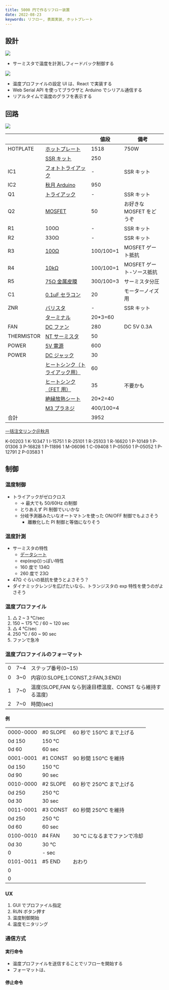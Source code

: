 ```yaml
---
title: 5000 円で作るリフロー装置
date: 2022-08-23
keywords: リフロー, 表面実装, ホットプレート
---
```


## 設計

![](img/about.dio.svg)

- サーミスタで温度を計測しフィードバック制御する

![](img/ui.dio.svg)

- 温度プロファイルの設定 UI は、React で実装する
- Web Serial API を使ってブラウザと Arduino でシリアル通信する
- リアルタイムで温度のグラフを表示する

## 回路

![](img/reflow_schematic.png)

|            |                                                                                 | 値段      | 備考                     |
| ---------- | ------------------------------------------------------------------------------- | --------- | ------------------------ |
| HOTPLATE   | [ホットプレート](https://amzn.asia/d/dPVi2IT)                                   | 1518      | 750W                     |
|            | [SSR キット](https://akizukidenshi.com/catalog/g/gK-00203/)                     | 250       |                          |
| IC1        | [フォトトライアック](https://akizukidenshi.com/catalog/g/gI-07634/)             | -         | SSR キット               |
| IC2        | [秋月 Arduino](https://akizukidenshi.com/catalog/g/gK-10347/)                   | 950       |                          |
| Q1         | [トライアック](https://akizukidenshi.com/catalog/g/gI-01017/)                   | -         | SSR キット               |
| Q2         | [MOSFET](https://akizukidenshi.com/catalog/g/gI-15751/)                         | 50        | お好きな MOSFET をどうぞ |
| R1         | 100Ω                                                                            | -         | SSR キット               |
| R2         | 330Ω                                                                            | -         | SSR キット               |
| R3         | [100Ω](https://akizukidenshi.com/catalog/g/gR-25101/)                           | 100/100=1 | MOSFET ゲート抵抗        |
| R4         | [10kΩ](https://akizukidenshi.com/catalog/g/gR-25103/)                           | 100/100=1 | MOSFET ゲート-ソース抵抗 |
| R5         | [75Ω 金属皮膜](https://akizukidenshi.com/catalog/g/gR-16620/)                   | 300/100=3 | サーミスタ分圧           |
| C1         | [0.1μF セラコン](https://akizukidenshi.com/catalog/g/gP-10149/)                 | 20        | モーターノイズ用         |
| ZNR        | [バリスタ](https://akizukidenshi.com/catalog/g/gP-12563/)                       | -         | SSR キット               |
|            | [ターミナル](https://akizukidenshi.com/catalog/g/gP-01306/)                     | 20\*3=60  |                          |
| FAN        | [DC ファン](https://akizukidenshi.com/catalog/g/gP-16828/)                      | 280       | DC 5V 0.3A               |
| THERMISTOR | [NT サーミスタ](https://akizukidenshi.com/catalog/g/gP-11896/)                  | 50        |                          |
| POWER      | [5V 電源](https://akizukidenshi.com/catalog/g/gM-06096/)                        | 600       |                          |
| POWER      | [DC ジャック](https://akizukidenshi.com/catalog/g/gC-09408/)                    | 30        |                          |
|            | [ヒートシンク（トライアック用）](https://akizukidenshi.com/catalog/g/gP-05050/) | 60        |                          |
|            | [ヒートシンク（FET 用）](https://akizukidenshi.com/catalog/g/gP-05052/)         | 35        | 不要かも                 |
|            | [絶縁放熱シート](https://akizukidenshi.com/catalog/g/gP-12791/)                 | 20\*2=40  |                          |
|            | [M3 プラネジ](https://akizukidenshi.com/catalog/g/gP-03583/)                    | 400/100=4 |                          |
| 合計       |                                                                                 | 3952      |                          |

[一括注文リンク＠秋月](https://akizukidenshi.com/catalog/cart/cart.aspx?goods=K-00203,K-10347,I-15751,R-25101,R-25103,R-16620,P-10149,P-01306,P-16828,P-11896,M-06096,C-09408,P-05050,P-05052,P-12791,P-03583&qty=1,1,1,1,1,1,1,3,1,1,1,1,1,1,2,1)

K-00203 1
K-10347 1
I-15751 1
R-25101 1
R-25103 1
R-16620 1
P-10149 1
P-01306 3
P-16828 1
P-11896 1
M-06096 1
C-09408 1
P-05050 1
P-05052 1
P-12791 2
P-03583 1

## 制御

### 温度制御

- トライアックがゼロクロス
  - → 最大でも 50/60Hz の制御
  - とりあえず PI 制御でいいかな
  - 分岐予測器みたいなオートマトンを使った ON/OFF 制御でもよさそう
    - 離散化した PI 制御と等価になりそう

### 温度計測

- サーミスタの特性
  - [データシート](https://www.semitec.co.jp/uploads/2021/11/nt_thermistor2015.pdf)
  - exp(exp())っぽい特性
  - 160 度で 134Ω
  - 260 度で 23Ω
- 47Ω ぐらいの抵抗を使うとよさそう？
- ダイナミックレンジを広げたいなら、トランジスタの exp 特性を使うのがよさそう

### 温度プロファイル

1. △ 2 ~ 3 °C/sec
2. 150 ~ 175 °C / 60 ~ 120 sec
3. △ 4 °C/sec
4. 250 °C / 60 ~ 90 sec
5. ファンで急冷

### 温度プロファイルのフォーマット

|     |     |                                                          |
| --- | --- | -------------------------------------------------------- |
| 0   | 7~4 | ステップ番号(0~15)                                       |
| 0   | 3~0 | 内容(0:SLOPE,1:CONST,2:FAN,3:END)                        |
| 1   | 7~0 | 温度(SLOPE,FAN なら到達目標温度、CONST なら維持する温度) |
| 2   | 7~0 | 時間(sec)                                                |

#### 例

|           |          |                              |
| --------- | -------- | ---------------------------- |
| 0000-0000 | #0 SLOPE | 60 秒で 150°C まで上げる     |
| 0d 150    | 150 °C   |                              |
| 0d 60     | 60 sec   |                              |
| 0001-0001 | #1 CONST | 90 秒間 150°C を維持         |
| 0d 150    | 150 °C   |                              |
| 0d 90     | 90 sec   |                              |
| 0010-0000 | #2 SLOPE | 60 秒で 250°C まで上げる     |
| 0d 250    | 250 °C   |                              |
| 0d 30     | 30 sec   |                              |
| 0011-0001 | #3 CONST | 60 秒間 250°C を維持         |
| 0d 250    | 250 °C   |                              |
| 0d 60     | 60 sec   |                              |
| 0100-0010 | #4 FAN   | 30 °C になるまでファンで冷却 |
| 0d 30     | 30 °C    |                              |
| 0         | - sec    |                              |
| 0101-0011 | #5 END   | おわり                       |
| 0         |          |                              |
| 0         |          |                              |

### UX

1. GUI でプロファイル指定
2. RUN ボタン押す
3. 温度制御開始
4. 温度モニタリング

### 通信方式

#### 実行命令

- 温度プロファイルを送信することでリフローを開始する
- フォーマットは、

#### 停止命令
